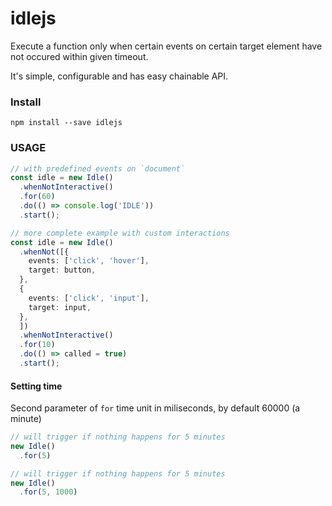 # idlejs

Execute a function only when certain events on certain target element have not occured within given timeout.

It's simple, configurable and has easy chainable API.

### Install

`npm install --save idlejs`

### USAGE

```typescript
// with predefined events on `document`
const idle = new Idle()
  .whenNotInteractive()
  .for(60)
  .do(() => console.log('IDLE'))
  .start();

// more complete example with custom interactions
const idle = new Idle()
  .whenNot([{
    events: ['click', 'hover'],
    target: button,
  },
  {
    events: ['click', 'input'],
    target: input,
  },
  ])
  .whenNotInteractive()
  .for(10)
  .do(() => called = true)
  .start();
```


#### Setting time

Second parameter of `for` time unit in miliseconds, by default 60000 (a minute)

```typescript
// will trigger if nothing happens for 5 minutes
new Idle()
  .for(5)

// will trigger if nothing happens for 5 minutes
new Idle()
  .for(5, 1000)
```
